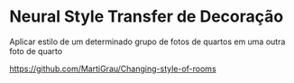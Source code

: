 # Neural Style Transfer de Decoração

Aplicar estilo de um determinado grupo de fotos de quartos em uma outra foto de quarto

https://github.com/MartiGrau/Changing-style-of-rooms
